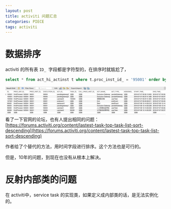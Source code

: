 ```yaml
---
layout: post
title: activiti 问题汇总
categories: PIECE
tags: activiti
---
```

# 数据排序

activiti 的所有表 `ID_ `字段都是字符型的，在排序时就尴尬了，

```sql
select * from act_hi_actinst t where t.proc_inst_id_ = '95001' order by t.id_ asc;
```


![img](../image/image2016070801.png)
看了一下官网的论坛，也有人提出相同的问题：
[https://forums.activiti.org/content/lastest-task-top-task-list-sort-descending](https://forums.activiti.org/content/lastest-task-top-task-list-sort-descending)

作者给了个替代的方法，用时间字段进行排序。这个方法也是可行的。

但是，10年的问题，到现在也没有从根本上解决。

# 反射内部类的问题

在 activiti中，service task 的实现类，如果定义成内部类的话，是无法实例化的。